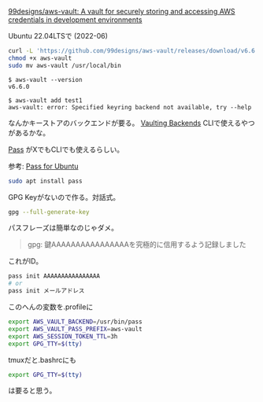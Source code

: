 
[99designs/aws\-vault: A vault for securely storing and accessing AWS credentials in development environments](https://github.com/99designs/aws-vault)

Ubuntu 22.04LTSで (2022-06)

```bash
curl -L 'https://github.com/99designs/aws-vault/releases/download/v6.6.0/aws-vault-linux-amd64' -o aws-vault
chmod +x aws-vault
sudo mv aws-vault /usr/local/bin
```

```
$ aws-vault --version
v6.6.0

$ aws-vault add test1
aws-vault: error: Specified keyring backend not available, try --help
```

なんかキーストアのバックエンドが要る。
[Vaulting Backends](https://github.com/99designs/aws-vault#vaulting-backends)
CLIで使えるやつがあるかな。

[Pass](https://www.passwordstore.org/) がXでもCLIでも使えるらしい。

参考: [Pass for Ubuntu](https://linuxhint.com/pass-ubuntu/)

```bash
sudo apt install pass
```

GPG Keyがないので作る。対話式。
```bash
gpg --full-generate-key
```
パスフレーズは簡単なのじゃダメ。

> gpg: 鍵AAAAAAAAAAAAAAAAを究極的に信用するよう記録しました

これがID。

```bash
pass init AAAAAAAAAAAAAAAA
# or
pass init メールアドレス
```


このへんの変数を.profileに
```bash
export AWS_VAULT_BACKEND=/usr/bin/pass
export AWS_VAULT_PASS_PREFIX=aws-vault
export AWS_SESSION_TOKEN_TTL=3h
export GPG_TTY=$(tty)
```

tmuxだと.bashrcにも
```bash
export GPG_TTY=$(tty)
```
は要ると思う。

